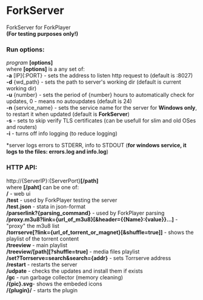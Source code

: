 # ForkServer
ForkServer for ForkPlayer<br>**(For testing purposes only!)**

### Run options:
*program* **[options]**<br>
where **[options]** is a any set of:<br>
**-a** [IP]{:PORT} - sets the address to listen http request to (default is :8027)<br>
**-d** {wd_path} - sets the path to server's working dir (default is current working dir)<br>
**-u** {number} - sets the period of {number} hours to automatically check for updates, 0 - means no autoupdates (default is 24)<br>
**-n** {service_name} - sets the service name for the server for **Windows only**, to restart it when updated (default is **ForkServer**)<br>
**-s** - sets to skip verify TLS certificates (can be usefull for slim and old OSes and routers)<br>
**-i** - turns off info logging (to reduce logging)

*server logs errors to STDERR, info to STDOUT (**for windows service, it logs to the files: errors.log and info.log**)

### HTTP API:
http://{ServerIP}:{ServerPort}**[/path]**<br>
where **[/paht]** can be one of:<br>
**/** - web ui<br>
**/test** - used by ForkPlayer testing the server<br>
**/test.json** - stata in json-format<br>
**/parserlink?{parsing_command}** - used by ForkPlayer parsing<br>
**/proxy.m3u8?link={url_of_m3u8}[&header={{Name}:{value}}...]** - "proxy" the m3u8 list<br>
**/torrserve[?link={url_of_torrent_or_magnet}[&shuffle=true]]** - shows the playlist of the torrent content<br>
**/treeview** - main playlist<br>
**/treeview/[path][?shuffle=true]** - media files playlist<br>
**/set?Torrserve=search&search={addr}** - sets Torrserve address<br>
**/restart** - restarts the server<br>
**/udpate** - checks the updates and install them if exists<br>
**/gc** - run garbage collector (memory cleaning)<br>
**/{pic}.svg**- shows the embeded icons<br>
**/{plugin}/** - starts the plugin<br>
